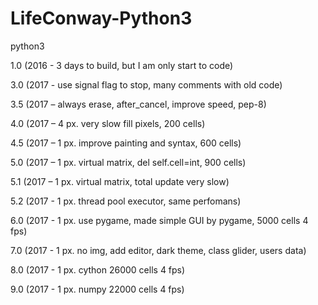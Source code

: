 # LifeConway-Python3

python3

1.0 (2016 - 3 days to build, but I am only start to code)

3.0 (2017 - use signal flag to stop, many comments with old code)

3.5 (2017 – always erase, after_cancel, improve speed, pep-8)

4.0 (2017 – 4 px. very slow fill pixels, 200 cells)

4.5 (2017 – 1 px. improve painting and syntax, 600 cells)

5.0 (2017 – 1 px. virtual matrix, del self.cell=int, 900 cells)

5.1 (2017 – 1 px. virtual matrix, total update very slow)

5.2 (2017 - 1 px. thread pool executor, same perfomans)

6.0 (2017 - 1 px. use pygame, made simple GUI by pygame, 5000 cells 4 fps)

7.0 (2017 - 1 px. no img, add editor, dark theme, class glider, users data)

8.0 (2017 - 1 px. cython 26000 cells 4 fps)

9.0 (2017 - 1 px. numpy 22000 cells 4 fps)

